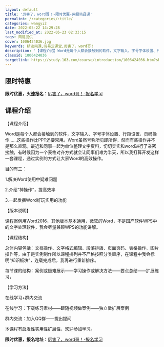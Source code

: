 ```yaml
---
layout: default
title: '厉害了，word哥！-限时优惠-网易精品课'
permalink: /:categories/:title/
categories: wangyi2
date: 2022-05-22 14:29:28
last_modified_at: 2022-05-23 02:33:15
tags: 网易提供
cover: 1006424036.jpg
keywords: 精选网课,网易云课堂,厉害了，word哥！
description: '【课程介绍】Word是每个人都会接触到的软件，文字输入、字号字体设置、行距设置、页码操作……这些操作比PPT还要常用。W'
classid: 1006424036
targetlink: https://study.163.com/course/introduction/1006424036.htm?share=1&shareId=1025206652&utm_campaign=share&utm_medium=iphoneShare&utm_source=&utm_u=1025206652
---
```


## 限时特惠

**限时优惠，火速报名**：[厉害了，word哥！-报名学习](https://study.163.com/course/introduction/1006424036.htm?share=1&shareId=1025206652&utm_campaign=share&utm_medium=iphoneShare&utm_source=&utm_u=1025206652)

## 课程介绍

【课程介绍】

Word是每个人都会接触到的软件，文字输入、字号字体设置、行距设置、页码操作……这些操作比PPT还要常用。Word虽然号称所见即所得，然而有些操作并不是那么直观。最近和同事一起为单位整理文字资料，切切实实和word进行了亲密接触，有时候因为一个表格对齐方式就会让同事们难为半天，所以我打算开发这样一套课程，通过实例的方式让大家Word的高效操作。

目的有三：

1.解决Word使用中疑难问题

2.介绍“神操作”，提高效率

3.一起发掘Word好玩实用的功能

【版本说明】

课程案例用Word2016，其他版本基本通用，微软的Word，不是国产软件WPS中的文字处理软件，我会尽量兼顾WPS的功能讲解。

【课程结构】

总体内容包括：文档操作、文字格式编辑、段落排版、页面页码、表格操作、图片操作等，由于是实例制作所以课程排列并不严格按照分类顺序，在课程中我会标明“知识板块”，连载完成后，我再进行重新排序。

每节课的结构：案例或疑难展示——学习操作或解决方法——要点总结——扩展练习，

【学习方法】

在线学习+群内交流

在线学习：下载练习素材——跟随视频做案例——独立做扩展案例

群内交流：加入QQ群——提出提问



本课程有启发性实用性扩展性，欢迎参加学习。

**限时优惠，报名地址**：[厉害了，word哥！-报名学习](https://study.163.com/course/introduction/1006424036.htm?share=1&shareId=1025206652&utm_campaign=share&utm_medium=iphoneShare&utm_source=&utm_u=1025206652)

